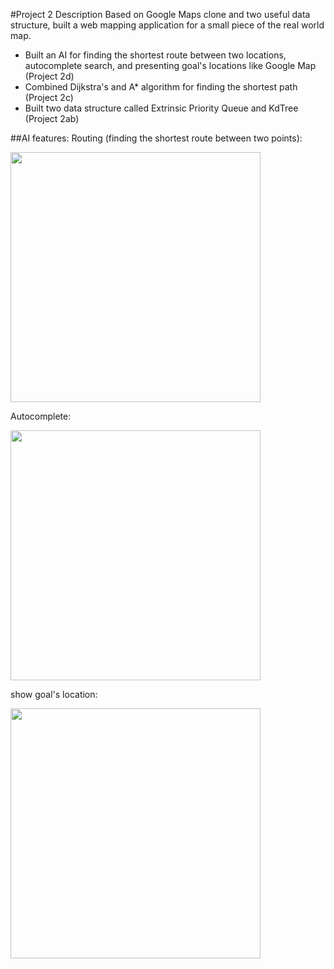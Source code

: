 #Project 2 Description
Based on Google Maps clone and two useful data structure,
built a web mapping application 
for a small piece of the real world map.

- Built an AI for finding the shortest route between two locations, autocomplete search, and presenting goal's locations like Google Map (Project 2d)
- Combined Dijkstra's and A* algorithm for finding the shortest path (Project 2c)
- Built two data structure called Extrinsic Priority Queue and KdTree (Project 2ab)

##AI features:
Routing (finding the shortest route between two points):

<img src="//pictures/find_shortest_route.png" width="400"/>

Autocomplete:

<img src="/Users/huiwang/Documents/cs61b/cs61b/proj2d/pictures/Autocomplete.png" width="400"/>

show goal's location:

<img src="/Users/huiwang/Documents/cs61b/cs61b/proj2d/pictures/goal&#39;s_location.png" width="400"/>

